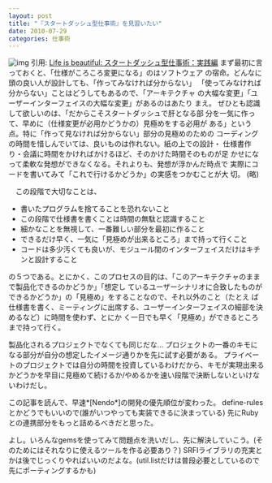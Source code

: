```yaml
---
layout: post
title: "『スタートダッシュ型仕事術』を見習いたい"
date: 2010-07-29
categories: 仕事術
---
```

 ![img](http://mrg.bz/FpPHju)
 引用: [Life is beautiful: スタートダッシュ型仕事術：実践編](http://satoshi.blogs.com/life/2010/07/start.html)
   まず最初に言っておくと、「仕様がころころ変更になる」のはソフトウェア
 の宿命。どんなに頭の良い人が設計しても、「作ってみなければ分からない」
 「使ってみなければ分からない」ことはどうしてもあるので、「アーキテクチャ
 の大幅な変更」「ユーザーインターフェイスの大幅な変更」があるのはあたり
 まえ。
   ぜひとも認識して欲しいのは、「だからこそスタートダッシュで肝となる部
 分を一気に作って、早めに（仕様変更が必用かどうかの）見極めをする必用が
 ある」という点。特に「作って見なければ分からない」部分の見極めのための
 コーディングの時間を惜しんでいては、良いものは作れない。紙の上での設計・
 仕様書作り・会議に時間をかければかけるほど、そのかけた時間そのものが足
 かせになって柔軟な発想ができなくなる。それよりも、発想が浮かんだ時点で
 実際にコードを書いてみて「これで行けるかどうか」の実感をつかむことが大
 切。
(略)
 
 　この段階で大切なことは、
 
   * 書いたプログラムを捨てることを恐れないこと
   * この段階で仕様書を書くことは時間の無駄と認識すること
   * 細かなことを無視して、一番難しい部分を最初に作ること
   * できるだけ早く、一気に「見極めが出来るところ」まで持って行くこと
   * コードは多少汚くても良いが、モジュール間のインターフェイスだけはキチンと設計すること
 
 の５つである。とにかく、このプロセスの目的は、「このアーキテクチャのままで製品化できるのかどうか」「想定し
 ているユーザーシナリオに合致したものができるかどうか」の「見極め」をすることなので、それ以外のこと（たとえ
 ば仕様書を書く、ミーティングに出席する、ユーザーインターフェイスの細部を決めるなど）に時間を使わず、とにか
 く一日でも早く「見極め」ができるところまで持って行く。

製品化されるプロジェクトでなくても同じだな...
プロジェクトの一番のキモになる部分が自分の想定したイメージ通りかを先に試す必要がある。
プライベートのプロジェクトでは自分の時間を投資しているわけだから、キモが実現出来るかどうかを早目に見極めて続けるか/やめるかを速い段階で決断しないといけないわけだし。

この記事を読んで、早速*[Nendo*]の開発の優先順位が変わった。
define-rulesとかどうでもいいので(誰がいつやっても実装できるに決まっている) 先にRubyとの連携部分をもっと詰めるべきだと思った。

よし。いろんなgemsを使ってみて問題点を洗いだし、先に解決していこう。(そのためにはそれなりに使えるツールを作る必要あり？)
SRFIライブラリの充実とかは後でじっくりやればいいのだよな。(util.listだけは普段必要としているので先にポーティングするかも)
